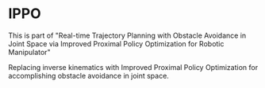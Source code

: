 # IPPO
This is part of "Real-time Trajectory Planning with Obstacle Avoidance in Joint Space via Improved Proximal Policy Optimization for Robotic Manipulator"

Replacing inverse kinematics with Improved Proximal Policy Optimization for accomplishing obstacle avoidance in joint space.
